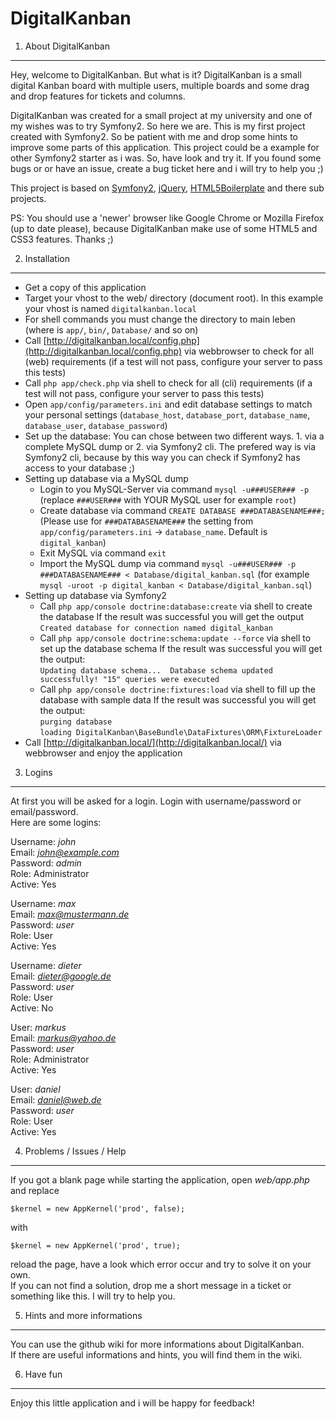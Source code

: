 DigitalKanban
========================

1) About DigitalKanban
--------------------------------

Hey, welcome to DigitalKanban. But what is it?
DigitalKanban is a small digital Kanban board with multiple users, multiple boards and some drag and drop features for tickets and columns.

DigitalKanban was created for a small project at my university and one of my wishes was to try Symfony2. So here we are. This is my first project created with Symfony2. So be patient with me and drop some hints to improve some parts of this application. This project could be a example for other Symfony2 starter as i was. So, have look and try it. If you found some bugs or or have an issue, create a bug ticket here and i will try to help you ;)

This project is based on [Symfony2](http://symfony.com/), [jQuery](http://jquery.com/), [HTML5Boilerplate](html5boilerplate.com) and there sub projects. 

PS: You should use a 'newer' browser like Google Chrome or Mozilla Firefox (up to date please), because DigitalKanban make use of some HTML5 and CSS3 features. Thanks ;)

2) Installation
--------------------------------

* Get a copy of this application
* Target your vhost to the web/ directory (document root). In this example your vhost is named ``digitalkanban.local``
* For shell commands you must change the directory to main leben (where is ``app/``, ``bin/``, ``Database/`` and so on)
* Call [http://digitalkanban.local/config.php](http://digitalkanban.local/config.php) via webbrowser to check for all (web) requirements (if a test will not pass, configure your server to pass this tests)
* Call ``php app/check.php`` via shell to check for all (cli) requirements (if a test will not pass, configure your server to pass this tests)
* Open ``app/config/parameters.ini`` and edit database settings to match your personal settings (``database_host``, ``database_port``, ``database_name``, ``database_user``, ``database_password``)
* Set up the database: You can chose between two different ways. 1. via a complete MySQL dump or 2. via Symfony2 cli. The prefered way is via Symfony2 cli, because by this way you can check if Symfony2 has access to your database ;)
* Setting up database via a MySQL dump
	* Login to you MySQL-Server via command ``mysql -u###USER### -p`` (replace ``###USER###`` with YOUR MySQL user for example ``root``)
	* Create database via command ``CREATE DATABASE ###DATABASENAME###;`` (Please use for ``###DATABASENAME###`` the setting from ``app/config/parameters.ini`` -> ``database_name``. Default is ``digital_kanban``)
	* Exit MySQL via command ``exit``
	* Import the MySQL dump via command ``mysql -u###USER### -p ###DATABASENAME### < Database/digital_kanban.sql`` (for example ``mysql -uroot -p digital_kanban < Database/digital_kanban.sql``)
* Setting up database via Symfony2
	* Call ``php app/console doctrine:database:create`` via shell to create the database
		If the result was successful you will get the output<br />
		``Created database for connection named digital_kanban``
	* Call ``php app/console doctrine:schema:update --force`` via shell to set up the database schema
		If the result was successful you will get the output:<br />
		``Updating database schema... 
		Database schema updated successfully! "15" queries were executed``
	* Call ``php app/console doctrine:fixtures:load`` via shell to fill up the database with sample data
		If the result was successful you will get the output:<br />
		``purging database``<br />
		``loading DigitalKanban\BaseBundle\DataFixtures\ORM\FixtureLoader``
* Call [http://digitalkanban.local/](http://digitalkanban.local/) via webbrowser and enjoy the application

3) Logins
--------------------------------
At first you will be asked for a login. Login with username/password or email/password.<br />
Here are some logins:

Username: *john*<br />
Email: *john@example.com*<br />
Password: *admin*<br />
Role: Administrator<br />
Active: Yes

Username: *max*<br />
Email: *max@mustermann.de*<br />
Password: *user*<br />
Role: User<br />
Active: Yes

Username: *dieter*<br />
Email: *dieter@google.de*<br />
Password: *user*<br />
Role: User<br />
Active: No

User: *markus*<br />
Email: *markus@yahoo.de*<br />
Password: *user*<br />
Role: Administrator<br />
Active: Yes

User: *daniel*<br />
Email: *daniel@web.de*<br />
Password: *user*<br />
Role: User<br />
Active: Yes

4) Problems / Issues / Help
--------------------------------
If you got a blank page while starting the application, open *web/app.php* and replace

    $kernel = new AppKernel('prod', false);

with

    $kernel = new AppKernel('prod', true);

reload the page, have a look which error occur and try to solve it on your own.<br />
If you can not find a solution, drop me a short message in a ticket or something like this. I will try to help you.

5) Hints and more informations
--------------------------------
You can use the github wiki for more informations about DigitalKanban.<br />
If there are useful informations and hints, you will find them in the wiki.

6) Have fun
--------------------------------
Enjoy this little application and i will be happy for feedback!